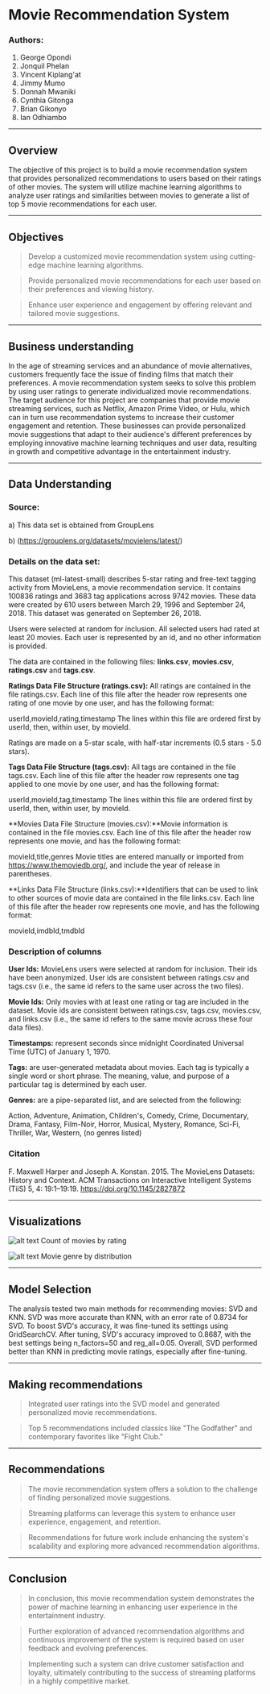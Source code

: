 #  Movie Recommendation System
### Authors: 
1. George Opondi
2. Jonquil Phelan
3. Vincent Kiplang'at
4. Jimmy Mumo
5. Donnah Mwaniki
6. Cynthia Gitonga
7. Brian Gikonyo
8. Ian Odhiambo


---

## Overview
The objective of this project is to build a movie recommendation system that provides personalized recommendations to users based on their ratings of other movies. The system will utilize machine learning algorithms to analyze user ratings and similarities between movies to generate a list of top 5 movie recommendations for each user.

---
## Objectives
> Develop a customized movie recommendation system using cutting-edge machine learning algorithms.

> Provide personalized movie recommendations for each user based on their preferences and viewing history.

> Enhance user experience and engagement by offering relevant and tailored movie suggestions.

---


## Business understanding

In the age of streaming services and an abundance of movie alternatives, customers frequently face the issue of finding films that match their preferences. A movie recommendation system seeks to solve this problem by using user ratings to generate individualized movie recommendations. The target audience for this project are companies that provide movie streaming services, such as Netflix, Amazon Prime Video, or Hulu, which can in turn use recommendation systems to increase their customer engagement and retention. These businesses can provide personalized movie suggestions that adapt to their audience's different preferences by employing innovative machine learning techniques and user data, resulting in growth and competitive advantage in the entertainment industry. 

---

## Data Understanding

### Source:
 a) This data set is obtained from GroupLens
 
 b) (https://grouplens.org/datasets/movielens/latest/)

### Details on the data set:

This dataset (ml-latest-small) describes 5-star rating and free-text tagging activity from MovieLens, a movie recommendation service. It contains 100836 ratings and 3683 tag applications across 9742 movies. These data were created by 610 users between March 29, 1996 and September 24, 2018. This dataset was generated on September 26, 2018.

Users were selected at random for inclusion. All selected users had rated at least 20 movies. Each user is represented by an id, and no other information is provided.

The data are contained in the following files: **links.csv**, **movies.csv**, **ratings.csv** and **tags.csv**. 

**Ratings Data File Structure (ratings.csv):** All ratings are contained in the file ratings.csv. Each line of this file after the header row represents one rating of one movie by one user, and has the following format:

userId,movieId,rating,timestamp
The lines within this file are ordered first by userId, then, within user, by movieId.

Ratings are made on a 5-star scale, with half-star increments (0.5 stars - 5.0 stars).



**Tags Data File Structure (tags.csv):** All tags are contained in the file tags.csv. Each line of this file after the header row represents one tag applied to one movie by one user, and has the following format:

userId,movieId,tag,timestamp
The lines within this file are ordered first by userId, then, within user, by movieId.


**Movies Data File Structure (movies.csv):**Movie information is contained in the file movies.csv. Each line of this file after the header row represents one movie, and has the following format:

movieId,title,genres
Movie titles are entered manually or imported from https://www.themoviedb.org/, and include the year of release in parentheses. 



**Links Data File Structure (links.csv):**Identifiers that can be used to link to other sources of movie data are contained in the file links.csv. Each line of this file after the header row represents one movie, and has the following format:

movieId,imdbId,tmdbId


### Description of columns
**User Ids:** MovieLens users were selected at random for inclusion. Their ids have been anonymized. User ids are consistent between ratings.csv and tags.csv (i.e., the same id refers to the same user across the two files).

**Movie Ids:** Only movies with at least one rating or tag are included in the dataset. Movie ids are consistent between ratings.csv, tags.csv, movies.csv, and links.csv (i.e., the same id refers to the same movie across these four data files).

**Timestamps:** represent seconds since midnight Coordinated Universal Time (UTC) of January 1, 1970.

**Tags:** are user-generated metadata about movies. Each tag is typically a single word or short phrase. The meaning, value, and purpose of a particular tag is determined by each user.

**Genres:** are a pipe-separated list, and are selected from the following:

Action, Adventure, Animation, Children's, Comedy, Crime, Documentary, Drama, Fantasy, Film-Noir, Horror, Musical, Mystery, Romance, Sci-Fi, Thriller, War, Western, (no genres listed)


### Citation
F. Maxwell Harper and Joseph A. Konstan. 2015. The MovieLens Datasets: History and Context. ACM Transactions on Interactive Intelligent Systems (TiiS) 5, 4: 19:1–19:19. https://doi.org/10.1145/2827872

---

## Visualizations

![alt text](<Images/Count of movies.png>)
Count of movies by rating

![alt text](<Images/Movie genre distribution.png>)
Movie genre by distribution

---

## Model Selection

The analysis  tested two main methods for recommending movies: SVD and KNN. SVD was more accurate than KNN, with an error rate of 0.8734 for SVD. To boost SVD's accuracy, it was  fine-tuned its settings using GridSearchCV. After tuning, SVD's accuracy improved to 0.8687, with the best settings being n_factors=50 and reg_all=0.05. Overall, SVD performed better than KNN in predicting movie ratings, especially after fine-tuning.  

---

## Making recommendations

> Integrated user ratings into the SVD model and generated personalized movie recommendations.

> Top 5 recommendations included classics like "The Godfather" and contemporary favorites like "Fight Club."

---

## Recommendations

> The movie recommendation system offers a solution to the challenge of finding personalized movie suggestions.

> Streaming platforms can leverage this system to enhance user experience, engagement, and retention.

> Recommendations for future work include enhancing the system's scalability and exploring more advanced recommendation algorithms.

---

## Conclusion

> In conclusion, this  movie recommendation system demonstrates the power of machine learning in enhancing user experience in the entertainment industry.

> Further exploration of advanced recommendation algorithms and continuous improvement of the system is required  based on user feedback and evolving preferences.

> Implementing such a system can drive customer satisfaction and loyalty, ultimately contributing to the success of streaming platforms in a highly competitive market.

